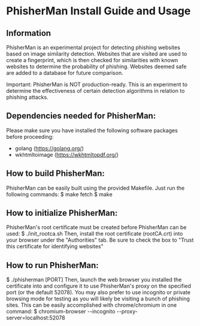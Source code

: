 # PhisherMan Install Guide and Usage

## Information
PhisherMan is an experimental project for detecting phishing websites based on image similarity detection. Websites that are visited are used to create a fingerprint, which is then checked for similarities with known websites to determine the probability of phishing. Websites deemed safe are added to a database for future comparison. 

Important: PhisherMan is NOT production-ready. This is an experiment to determine the effectiveness of certain detection algorithms in relation to phishing attacks.

## Dependencies needed for PhisherMan:
Please make sure you have installed the following software packages before proceeding:
* golang (https://golang.org/)
* wkhtmltoimage (https://wkhtmltopdf.org/)


## How to build PhisherMan:
PhisherMan can be easily built using the provided Makefile. Just run the following commands:
$ make fetch
$ make

## How to initialize PhisherMan:
PhisherMan's root certificate must be created before PhisherMan can be used:
$ ./init_rootca.sh
Then, install the root certificate (rootCA.crt) into your browser under the "Authorities" tab.
Be sure to check the box to "Trust this certificate for identifying websites"

## How to run PhisherMan:
$ ./phisherman [PORT]
Then, launch the web browser you installed the certificate into and configure it to use PhisherMan's proxy on the specified port (or the default 52078).
You may also prefer to use incognito or private browsing mode for testing as you will likely be visiting a bunch of phishing sites.
This can be easily accomplished with chrome/chromium in one command:
$ chromium-browser --incognito --proxy-server=localhost:52078
